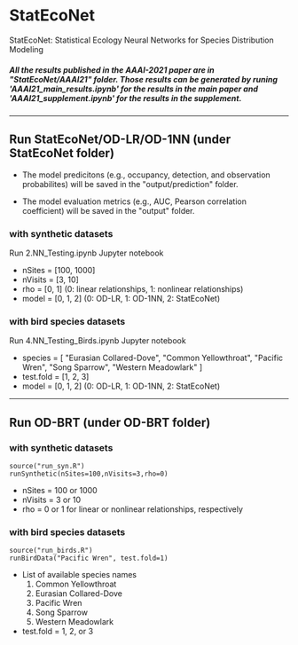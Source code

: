 # StatEcoNet
StatEcoNet: Statistical Ecology Neural Networks for Species Distribution Modeling

##### All the results published in the AAAI-2021 paper are in "StatEcoNet/AAAI21" folder. Those results can be generated by runing 'AAAI21_main_results.ipynb' for the results in the main paper and 'AAAI21_supplement.ipynb' for the results in the supplement.

---

## Run StatEcoNet/OD-LR/OD-1NN (under StatEcoNet folder)

* The model predicitons (e.g., occupancy, detection, and observation probabilites) will be saved in the "output/prediction" folder.

* The model evaluation metrics (e.g., AUC, Pearson correlation coefficient) will be saved in the "output" folder.

### with synthetic datasets 

Run 2.NN_Testing.ipynb Jupyter notebook

- nSites = [100, 1000]
- nVisits = [3, 10]
- rho = [0, 1]  (0: linear relationships, 1: nonlinear relationships)
- model = [0, 1, 2]  (0: OD-LR, 1: OD-1NN, 2: StatEcoNet)

### with bird species datasets

Run 4.NN_Testing_Birds.ipynb Jupyter notebook

- species = 	[
		"Eurasian Collared-Dove",
                "Common Yellowthroat",
                "Pacific Wren",
                "Song Sparrow",
                "Western Meadowlark"
		]
- test.fold = [1, 2, 3]
- model = [0, 1, 2]  (0: OD-LR, 1: OD-1NN, 2: StatEcoNet)

---

## Run OD-BRT (under OD-BRT folder)

### with synthetic datasets 
```
source("run_syn.R")
runSynthetic(nSites=100,nVisits=3,rho=0)
```
- nSites = 100 or 1000
- nVisits = 3 or 10
- rho = 0 or 1 for linear or nonlinear relationships, respectively

### with bird species datasets
```
source("run_birds.R")
runBirdData("Pacific Wren", test.fold=1)
```
- List of available species names	
  1. Common Yellowthroat
  2. Eurasian Collared-Dove
  3. Pacific Wren
  4. Song Sparrow
  5. Western Meadowlark
- test.fold = 1, 2, or 3  
